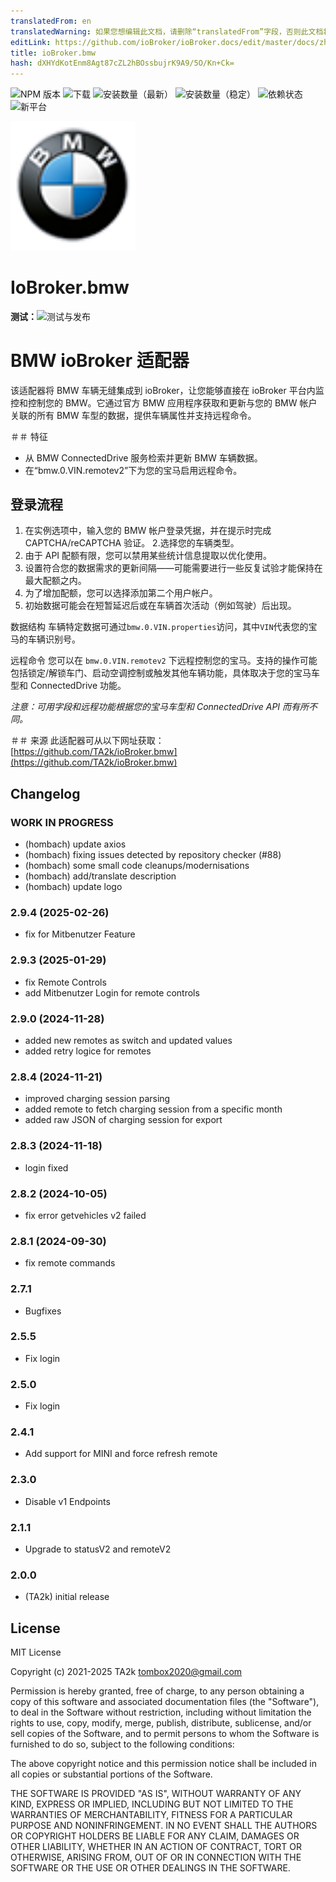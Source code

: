 ```yaml
---
translatedFrom: en
translatedWarning: 如果您想编辑此文档，请删除“translatedFrom”字段，否则此文档将再次自动翻译
editLink: https://github.com/ioBroker/ioBroker.docs/edit/master/docs/zh-cn/adapterref/iobroker.bmw/README.md
title: ioBroker.bmw
hash: dXHYdKotEnm8Agt87cZL2hBOssbujrK9A9/5O/Kn+Ck=
---
```

![NPM 版本](https://img.shields.io/npm/v/iobroker.bmw.svg)
![下载](https://img.shields.io/npm/dm/iobroker.bmw.svg)
![安装数量（最新）](https://iobroker.live/badges/bmw-installed.svg)
![安装数量（稳定）](https://iobroker.live/badges/bmw-stable.svg)
![依赖状态](https://img.shields.io/david/TA2k/iobroker.bmw.svg)
![新平台](https://nodei.co/npm/iobroker.bmw.png?downloads=true)

<img src="admin/bmw.png" alt="标识" width="200">

# IoBroker.bmw
**测试：**![测试与发布](https://github.com/TA2k/ioBroker.bmw/workflows/Test%20and%20Release/badge.svg)

# BMW ioBroker 适配器
该适配器将 BMW 车辆无缝集成到 ioBroker，让您能够直接在 ioBroker 平台内监控和控制您的 BMW。它通过官方 BMW 应用程序获取和更新与您的 BMW 帐户关联的所有 BMW 车型的数据，提供车辆属性并支持远程命令。

＃＃ 特征
- 从 BMW ConnectedDrive 服务检索并更新 BMW 车辆数据。
- 在“bmw.0.VIN.remotev2”下为您的宝马启用远程命令。

## 登录流程
1. 在实例选项中，输入您的 BMW 帐户登录凭据，并在提示时完成 CAPTCHA/reCAPTCHA 验证。
2.选择您的车辆类型。
3. 由于 API 配额有限，您可以禁用某些统计信息提取以优化使用。
4. 设置符合您的数据需求的更新间隔——可能需要进行一些反复试验才能保持在最大配额之内。
5. 为了增加配额，您可以选择添加第二个用户帐户。
6. 初始数据可能会在短暂延迟后或在车辆首次活动（例如驾驶）后出现。

数据结构
车辆特定数据可通过`bmw.0.VIN.properties`访问，其中`VIN`代表您的宝马的车辆识别号。

远程命令
您可以在 `bmw.0.VIN.remotev2` 下远程控制您的宝马。支持的操作可能包括锁定/解锁车门、启动空调控制或触发其他车辆功能，具体取决于您的宝马车型和 ConnectedDrive 功能。

*注意：可用字段和远程功能根据您的宝马车型和 ConnectedDrive API 而有所不同。*

＃＃ 来源
此适配器可从以下网址获取：[https://github.com/TA2k/ioBroker.bmw](https://github.com/TA2k/ioBroker.bmw)

## Changelog

### **WORK IN PROGRESS**

- (hombach) update axios
- (hombach) fixing issues detected by repository checker (#88)
- (hombach) some small code cleanups/modernisations
- (hombach) add/translate description
- (hombach) update logo

### 2.9.4 (2025-02-26)

- fix for Mitbenutzer Feature

### 2.9.3 (2025-01-29)

- fix Remote Controls
- add Mitbenutzer Login for remote controls

### 2.9.0 (2024-11-28)

- added new remotes as switch and updated values
- added retry logice for remotes

### 2.8.4 (2024-11-21)

- improved charging session parsing
- added remote to fetch charging session from a specific month
- added raw JSON of charging session for export

### 2.8.3 (2024-11-18)

- login fixed

### 2.8.2 (2024-10-05)

- fix error getvehicles v2 failed

### 2.8.1 (2024-09-30)

- fix remote commands

### 2.7.1

- Bugfixes

### 2.5.5

- Fix login

### 2.5.0

- Fix login

### 2.4.1

- Add support for MINI and force refresh remote

### 2.3.0

- Disable v1 Endpoints

### 2.1.1

- Upgrade to statusV2 and remoteV2

### 2.0.0

- (TA2k) initial release

## License

MIT License

Copyright (c) 2021-2025 TA2k <tombox2020@gmail.com>

Permission is hereby granted, free of charge, to any person obtaining a copy
of this software and associated documentation files (the "Software"), to deal
in the Software without restriction, including without limitation the rights
to use, copy, modify, merge, publish, distribute, sublicense, and/or sell
copies of the Software, and to permit persons to whom the Software is
furnished to do so, subject to the following conditions:

The above copyright notice and this permission notice shall be included in all
copies or substantial portions of the Software.

THE SOFTWARE IS PROVIDED "AS IS", WITHOUT WARRANTY OF ANY KIND, EXPRESS OR
IMPLIED, INCLUDING BUT NOT LIMITED TO THE WARRANTIES OF MERCHANTABILITY,
FITNESS FOR A PARTICULAR PURPOSE AND NONINFRINGEMENT. IN NO EVENT SHALL THE
AUTHORS OR COPYRIGHT HOLDERS BE LIABLE FOR ANY CLAIM, DAMAGES OR OTHER
LIABILITY, WHETHER IN AN ACTION OF CONTRACT, TORT OR OTHERWISE, ARISING FROM,
OUT OF OR IN CONNECTION WITH THE SOFTWARE OR THE USE OR OTHER DEALINGS IN THE
SOFTWARE.